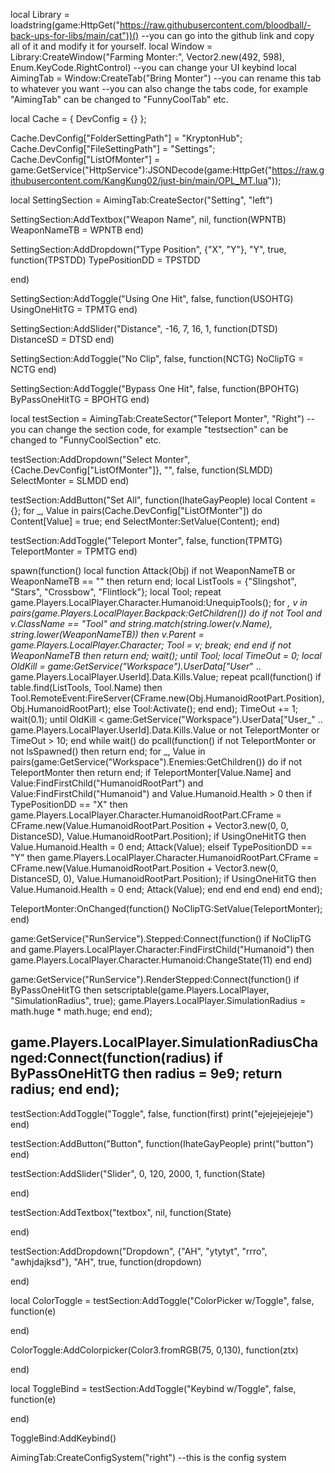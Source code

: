 local Library = loadstring(game:HttpGet("https://raw.githubusercontent.com/bloodball/-back-ups-for-libs/main/cat"))() --you can go into the github link and copy all of it and modify it for yourself.
local Window = Library:CreateWindow("Farming Monter:", Vector2.new(492, 598), Enum.KeyCode.RightControl) --you can change your UI keybind
local AimingTab = Window:CreateTab("Bring Monter") --you can rename this tab to whatever you want --you can also change the tabs code, for example "AimingTab" can be changed to "FunnyCoolTab" etc.

local Cache = { DevConfig = {} };

Cache.DevConfig["FolderSettingPath"] = "KryptonHub";
Cache.DevConfig["FileSettingPath"] = "Settings";
Cache.DevConfig["ListOfMonter"] = game:GetService("HttpService"):JSONDecode(game:HttpGet("https://raw.githubusercontent.com/KangKung02/just-bin/main/OPL_MT.lua"));

local SettingSection = AimingTab:CreateSector("Setting", "left")

SettingSection:AddTextbox("Weapon Name", nil, function(WPNTB)
    WeaponNameTB = WPNTB
end)


SettingSection:AddDropdown("Type Position", {"X", "Y"}, "Y", true, function(TPSTDD)
    TypePositionDD = TPSTDD

end)

SettingSection:AddToggle("Using One Hit", false, function(USOHTG)
    UsingOneHitTG = TPMTG
end)

SettingSection:AddSlider("Distance", -16, 7, 16, 1, function(DTSD)
    DistanceSD = DTSD
end)

SettingSection:AddToggle("No Clip", false, function(NCTG)
    NoClipTG = NCTG
end)

SettingSection:AddToggle("Bypass One Hit", false, function(BPOHTG)
    ByPassOneHitTG = BPOHTG
end)

local testSection = AimingTab:CreateSector("Teleport Monter", "Right")  --you can  change the section code, for example "testsection" can be changed to "FunnyCoolSection" etc.

testSection:AddDropdown("Select Monter", {Cache.DevConfig["ListOfMonter"]}, "", false, function(SLMDD)
SelectMonter = SLMDD
end)

testSection:AddButton("Set All", function(IhateGayPeople)
    local Content = {};
    for _, Value in pairs(Cache.DevConfig["ListOfMonter"]) do
        Content[Value] = true;
    end
    SelectMonter:SetValue(Content);
end)

testSection:AddToggle("Teleport Monter", false, function(TPMTG)
    TeleportMonter = TPMTG
end)


spawn(function()
    local function Attack(Obj)
        if not WeaponNameTB or WeaponNameTB == "" then return end;
        local ListTools = {"Slingshot", "Stars", "Crossbow", "Flintlock"};
        local Tool;
        repeat
            game.Players.LocalPlayer.Character.Humanoid:UnequipTools();
            for _, v in pairs(game.Players.LocalPlayer.Backpack:GetChildren()) do
                if not Tool and v.ClassName == "Tool" and string.match(string.lower(v.Name), string.lower(WeaponNameTB)) then
                    v.Parent = game.Players.LocalPlayer.Character;
                    Tool = v;
                    break;
                end
            end
            if not WeaponNameTB then return end;
            wait();
        until Tool;
        local TimeOut = 0;
        local OldKill = game:GetService("Workspace").UserData["User_" .. game.Players.LocalPlayer.UserId].Data.Kills.Value;
        repeat
            pcall(function()
                if table.find(ListTools, Tool.Name) then
                    Tool.RemoteEvent:FireServer(CFrame.new(Obj.HumanoidRootPart.Position), Obj.HumanoidRootPart);
                else
                    Tool:Activate();
                end
            end);
            TimeOut += 1;
            wait(0.1);
        until OldKill < game:GetService("Workspace").UserData["User_" .. game.Players.LocalPlayer.UserId].Data.Kills.Value or not TeleportMonter or TimeOut > 10;
    end
    while wait() do
        pcall(function()
            if not TeleportMonter or not IsSpawned() then return end;
            for _, Value in pairs(game:GetService("Workspace").Enemies:GetChildren()) do
                if not TeleportMonter then return end;
                if TeleportMonter[Value.Name] and Value:FindFirstChild("HumanoidRootPart") and Value:FindFirstChild("Humanoid") and Value.Humanoid.Health > 0 then
                    if TypePositionDD == "X" then
                        game.Players.LocalPlayer.Character.HumanoidRootPart.CFrame = CFrame.new(Value.HumanoidRootPart.Position + Vector3.new(0, 0, DistanceSD), Value.HumanoidRootPart.Position);
                        if UsingOneHitTG then Value.Humanoid.Health = 0 end;
                        Attack(Value);
                    elseif TypePositionDD == "Y" then
                        game.Players.LocalPlayer.Character.HumanoidRootPart.CFrame = CFrame.new(Value.HumanoidRootPart.Position + Vector3.new(0, DistanceSD, 0), Value.HumanoidRootPart.Position);
                        if UsingOneHitTG then Value.Humanoid.Health = 0 end;
                        Attack(Value);
                    end
                end
            end
        end)
    end
end);

TeleportMonter:OnChanged(function()
    NoClipTG:SetValue(TeleportMonter);
end)

game:GetService("RunService").Stepped:Connect(function()
    if NoClipTG and game.Players.LocalPlayer.Character:FindFirstChild("Humanoid") then
        game.Players.LocalPlayer.Character.Humanoid:ChangeState(11)
    end
end)

game:GetService("RunService").RenderStepped:Connect(function()
    if ByPassOneHitTG then
        setscriptable(game.Players.LocalPlayer, "SimulationRadius", true);
        game.Players.LocalPlayer.SimulationRadius = math.huge * math.huge;
    end
end);

game.Players.LocalPlayer.SimulationRadiusChanged:Connect(function(radius)
    if ByPassOneHitTG then
        radius = 9e9;
        return radius;
    end
end);
------------------------------------------------

testSection:AddToggle("Toggle", false, function(first)
    print("ejejejejejeje")
end)

testSection:AddButton("Button", function(IhateGayPeople)
    print("button")
end)

testSection:AddSlider("Slider", 0, 120, 2000, 1, function(State)
    
end)

testSection:AddTextbox("textbox", nil, function(State)

end)

testSection:AddDropdown("Dropdown", {"AH", "ytytyt", "rrro", "awhjdajksd"}, "AH", true, function(dropdown)

end)

local ColorToggle = testSection:AddToggle("ColorPicker w/Toggle", false, function(e)

end)

ColorToggle:AddColorpicker(Color3.fromRGB(75, 0,130), function(ztx)
   
end)

local ToggleBind = testSection:AddToggle("Keybind w/Toggle", false, function(e)

end)

ToggleBind:AddKeybind()

AimingTab:CreateConfigSystem("right") --this is the config system

      
